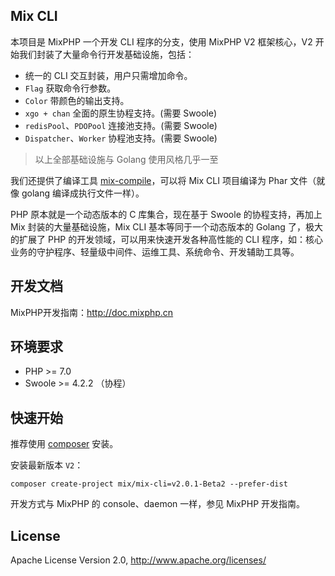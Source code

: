 ## Mix CLI

本项目是 MixPHP 一个开发 CLI 程序的分支，使用 MixPHP V2 框架核心，V2 开始我们封装了大量命令行开发基础设施，包括：

- 统一的 CLI 交互封装，用户只需增加命令。
- `Flag` 获取命令行参数。
- `Color` 带颜色的输出支持。
- `xgo + chan` 全面的原生协程支持。(需要 Swoole)
- `redisPool`、`PDOPool` 连接池支持。(需要 Swoole)
- `Dispatcher`、`Worker` 协程池支持。(需要 Swoole)

> 以上全部基础设施与 Golang 使用风格几乎一至

我们还提供了编译工具 [mix-compile](https://github.com/mixstart/mix-compile)，可以将 Mix CLI 项目编译为 Phar 文件（就像 golang 编译成执行文件一样）。

PHP 原本就是一个动态版本的 C 库集合，现在基于 Swoole 的协程支持，再加上 Mix 封装的大量基础设施，Mix CLI 基本等同于一个动态版本的 Golang 了，极大的扩展了 PHP 的开发领域，可以用来快速开发各种高性能的 CLI 程序，如：核心业务的守护程序、轻量级中间件、运维工具、系统命令、开发辅助工具等。

## 开发文档

MixPHP开发指南：http://doc.mixphp.cn

## 环境要求

* PHP >= 7.0
* Swoole >= 4.2.2 （协程）

## 快速开始

推荐使用 [composer](https://www.phpcomposer.com/) 安装。

安装最新版本 `V2`：

```shell
composer create-project mix/mix-cli=v2.0.1-Beta2 --prefer-dist
```

开发方式与 MixPHP 的 console、daemon 一样，参见 MixPHP 开发指南。

## License

Apache License Version 2.0, http://www.apache.org/licenses/
